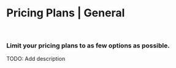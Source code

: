 # Pricing Plans | General
<br>


### Limit your pricing plans to as few options as possible.

TODO: Add description

<br>


